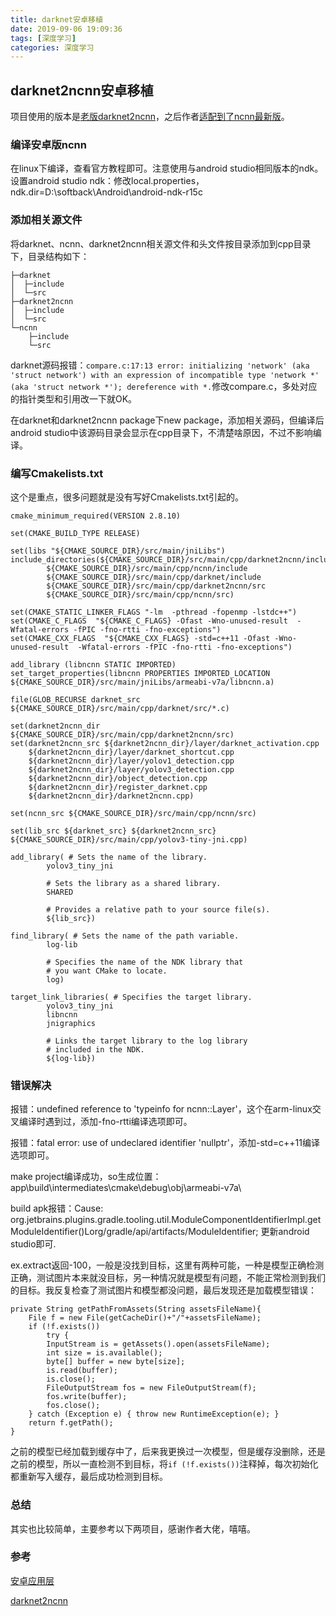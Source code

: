 ```yaml
---
title: darknet安卓移植
date: 2019-09-06 19:09:36
tags: [深度学习]
categories: 深度学习
---
```


## darknet2ncnn安卓移植

项目使用的版本是[老版darknet2ncnn](https://github.com/xiangweizeng/darknet2ncnn/tree/72696c6efc3899d63463be2e9faf4e5b246569ff)，之后作者[适配到了ncnn最新版](https://github.com/xiangweizeng/darknet2ncnn/)。

<!-- more -->

### 编译安卓版ncnn

在linux下编译，查看官方教程即可。注意使用与android studio相同版本的ndk。设置android studio ndk：修改local.properties，ndk.dir=D\:\\softback\\Android\\android-ndk-r15c

### 添加相关源文件

将darknet、ncnn、darknet2ncnn相关源文件和头文件按目录添加到cpp目录下，目录结构如下：

```
├─darknet
│  ├─include
│  └─src
├─darknet2ncnn
│  ├─include
│  └─src
└─ncnn
    ├─include
    └─src
```

darknet源码报错：`compare.c:17:13 error: initializing 'network' (aka 'struct network') with an expression of incompatible type 'network *' (aka 'struct network *'); dereference with *.`修改compare.c，多处对应的指针类型和引用改一下就OK。

在darknet和darknet2ncnn package下new package，添加相关源码，但编译后android studio中该源码目录会显示在cpp目录下，不清楚啥原因，不过不影响编译。

### 编写Cmakelists.txt

这个是重点，很多问题就是没有写好Cmakelists.txt引起的。

```
cmake_minimum_required(VERSION 2.8.10)

set(CMAKE_BUILD_TYPE RELEASE)

set(libs "${CMAKE_SOURCE_DIR}/src/main/jniLibs")
include_directories(${CMAKE_SOURCE_DIR}/src/main/cpp/darknet2ncnn/include
        ${CMAKE_SOURCE_DIR}/src/main/cpp/ncnn/include
        ${CMAKE_SOURCE_DIR}/src/main/cpp/darknet/include
        ${CMAKE_SOURCE_DIR}/src/main/cpp/darknet2ncnn/src
        ${CMAKE_SOURCE_DIR}/src/main/cpp/ncnn/src)

set(CMAKE_STATIC_LINKER_FLAGS "-lm  -pthread -fopenmp -lstdc++")
set(CMAKE_C_FLAGS  "${CMAKE_C_FLAGS} -Ofast -Wno-unused-result  -Wfatal-errors -fPIC -fno-rtti -fno-exceptions")
set(CMAKE_CXX_FLAGS  "${CMAKE_CXX_FLAGS} -std=c++11 -Ofast -Wno-unused-result  -Wfatal-errors -fPIC -fno-rtti -fno-exceptions")

add_library (libncnn STATIC IMPORTED)
set_target_properties(libncnn PROPERTIES IMPORTED_LOCATION ${CMAKE_SOURCE_DIR}/src/main/jniLibs/armeabi-v7a/libncnn.a)

file(GLOB_RECURSE darknet_src ${CMAKE_SOURCE_DIR}/src/main/cpp/darknet/src/*.c)

set(darknet2ncnn_dir ${CMAKE_SOURCE_DIR}/src/main/cpp/darknet2ncnn/src)
set(darknet2ncnn_src ${darknet2ncnn_dir}/layer/darknet_activation.cpp
    ${darknet2ncnn_dir}/layer/darknet_shortcut.cpp
    ${darknet2ncnn_dir}/layer/yolov1_detection.cpp
    ${darknet2ncnn_dir}/layer/yolov3_detection.cpp
    ${darknet2ncnn_dir}/object_detection.cpp
    ${darknet2ncnn_dir}/register_darknet.cpp
    ${darknet2ncnn_dir}/darknet2ncnn.cpp)

set(ncnn_src ${CMAKE_SOURCE_DIR}/src/main/cpp/ncnn/src)

set(lib_src ${darknet_src} ${darknet2ncnn_src} ${CMAKE_SOURCE_DIR}/src/main/cpp/yolov3-tiny-jni.cpp)

add_library( # Sets the name of the library.
        yolov3_tiny_jni

        # Sets the library as a shared library.
        SHARED

        # Provides a relative path to your source file(s).
        ${lib_src})

find_library( # Sets the name of the path variable.
        log-lib

        # Specifies the name of the NDK library that
        # you want CMake to locate.
        log)

target_link_libraries( # Specifies the target library.
        yolov3_tiny_jni
        libncnn
        jnigraphics

        # Links the target library to the log library
        # included in the NDK.
        ${log-lib})

```

### 错误解决

报错：undefined reference to 'typeinfo for ncnn::Layer'，这个在arm-linux交叉编译时遇到过，添加-fno-rtti编译选项即可。

报错：fatal error: use of undeclared identifier 'nullptr'，添加-std=c++11编译选项即可。

make project编译成功，so生成位置：app\build\intermediates\cmake\debug\obj\armeabi-v7a\

build apk报错：Cause: org.jetbrains.plugins.gradle.tooling.util.ModuleComponentIdentifierImpl.getModuleIdentifier()Lorg/gradle/api/artifacts/ModuleIdentifier; 更新android studio即可.

ex.extract返回-100，一般是没找到目标，这里有两种可能，一种是模型正确检测正确，测试图片本来就没目标，另一种情况就是模型有问题，不能正常检测到我们的目标。我反复检查了测试图片和模型都没问题，最后发现还是加载模型错误：

```
private String getPathFromAssets(String assetsFileName){
    File f = new File(getCacheDir()+"/"+assetsFileName);
    if (!f.exists())
        try {
        InputStream is = getAssets().open(assetsFileName);
        int size = is.available();
        byte[] buffer = new byte[size];
        is.read(buffer);
        is.close();
        FileOutputStream fos = new FileOutputStream(f);
        fos.write(buffer);
        fos.close();
    } catch (Exception e) { throw new RuntimeException(e); }
    return f.getPath();
}
```

之前的模型已经加载到缓存中了，后来我更换过一次模型，但是缓存没删除，还是之前的模型，所以一直检测不到目标，将`if (!f.exists())`注释掉，每次初始化都重新写入缓存，最后成功检测到目标。

### 总结

其实也比较简单，主要参考以下两项目，感谢作者大佬，嘻嘻。

### 参考

[安卓应用层](https://github.com/yuace/yolov2-Tiny-NCNN-Android-demo)

[darknet2ncnn](https://github.com/yuace/yolov2-Tiny-NCNN-Android-demo)